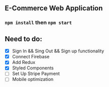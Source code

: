 

## E-Commerce Web Application


### `npm install` then `npm start`

## Need to do:
- [x] Sign In && Sing Out && Sign up functionality
- [x] Connect Firebase
- [x] Add Redux
- [x] Styled Components
- [ ] Set Up Stripe Payment
- [ ] Mobile optimization
